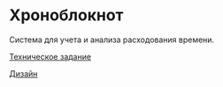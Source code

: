 # Хроноблокнот
Система для учета и анализа расходования времени.

[Техническое задание](./terms_of_reference.md)

[Дизайн](https://www.figma.com/file/3FVh7tEcbWJq3oEt3iOD2l/hronobloknot?type=design&node-id=0%3A1&mode=design&t=2W31yUbxkrhPstRZ-1)
